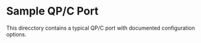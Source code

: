 # Sample QP/C Port
This direcctory contains a typical QP/C port with documented configuration
options.
